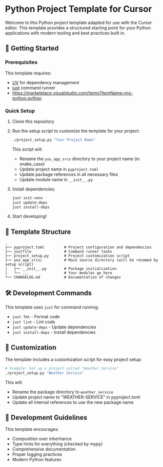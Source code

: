 # Python Project Template for Cursor

Welcome to this Python project template adapted for use with the Cursor editor. This template provides a structured starting point for your Python applications with modern tooling and best practices built in.

## 🚀 Getting Started

### Prerequisites

This template requires:

- [UV](https://github.com/astral-sh/uv) for dependency management
- [just](https://github.com/casey/just) command runner
- https://marketplace.visualstudio.com/items?itemName=ms-python.python

### Quick Setup

1. Clone this repository
2. Run the setup script to customize the template for your project:
   ```bash
   ./project_setup.py "Your Project Name"
   ```
   This script will:
   - Rename the `you_app_srcs` directory to your project name (in snake_case)
   - Update project name in `pyproject.toml`
   - Update package references in all necessary files
   - Update module name in `__init__.py`

3. Install dependencies:
   ```bash
   just init-venv
   just update-deps
   just install-deps
   ```
4. Start developing!

## 📁 Template Structure

```
.
├── pyproject.toml         # Project configuration and dependencies
├── justfile               # Command runner tasks
├── project_setup.py       # Project customization script
├── you_app_srcs/          # Main source directory (will be renamed by setup script)
│   ├── __init__.py        # Package initialization
│   └── ...                # Your modules go here
└── CHANGELOG.md           # Documentation of changes
```

## 🛠️ Development Commands

This template uses `just` for command running:

- `just fmt` - Format code
- `just lint` - Lint code
- `just update-deps` - Update dependencies
- `just install-deps` - Install dependencies

## 🔄 Customization

The template includes a customization script for easy project setup:

```bash
# Example: Set up a project called "Weather Service"
./project_setup.py "Weather Service"
```

This will:
- Rename the package directory to `weather_service`
- Update project name to "WEATHER-SERVICE" in pyproject.toml
- Update all internal references to use the new package name

## 📝 Development Guidelines

This template encourages:

- Composition over inheritance
- Type hints for everything (checked by mypy)
- Comprehensive documentation
- Proper logging practices
- Modern Python features

